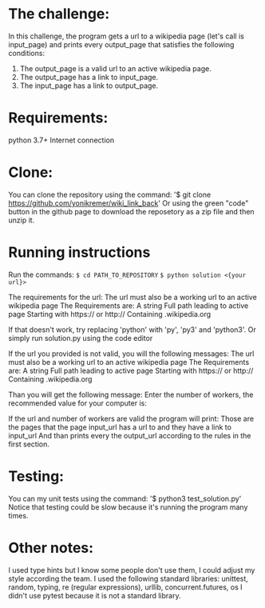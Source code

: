 # The challenge:
In this challenge, the program gets a url to a wikipedia page (let's call is input_page) 
and prints every output_page that satisfies the following conditions:
1. The output_page is a valid url to an active wikipedia page.
2. The output_page has a link to input_page.
3. The input_page has a link to output_page.

# Requirements: 
python 3.7+
Internet connection 

# Clone:
You can clone the repository using the command:
'$ git clone https://github.com/yonikremer/wiki_link_back'
Or using the green "code" button in the github page to download the reposetory as a zip file and then unzip it.

# Running instructions
Run the commands:
```$ cd PATH_TO_REPOSITORY```
```$ python solution <{your url}>```

The requirements for the url:
The url must also be a working url to an active wikipedia page
The Requirements are:
A string
Full path leading to active page
Starting with https:// or http://
Containing .wikipedia.org

If that doesn't work, try replacing 'python' with 'py', 'py3' and 'python3'.
Or simply run solution.py using the code editor

If the url you provided is not valid, you will the following messages: 
The url must also be a working url to an active wikipedia page
The Requirements are:
A string
Full path leading to active page
Starting with https:// or http://
Containing .wikipedia.org

Than you will get the following message:
Enter the number of workers,
the recommended value for your computer is:

If the url and number of workers are valid the program will print:
Those are the pages that the page input_url has a url to and they have a link to input_url
And than prints every the output_url according to the rules in the first section.

# Testing:
You can my unit tests using the command:
'$ python3 test_solution.py'
Notice that testing could be slow because it's running the program many times.

# Other notes:
I used type hints but I know some people don't use them, I could adjust my style according the team.
I used the following standard libraries:
unittest, random, typing, re (regular expressions), urllib, concurrent.futures, os
I didn't use pytest because it is not a standard library.